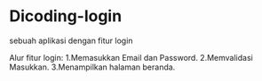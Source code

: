 # Dicoding-login
sebuah aplikasi dengan fitur login

Alur fitur login:
1.Memasukkan Email dan Password.
2.Memvalidasi Masukkan.
3.Menampilkan halaman beranda.
